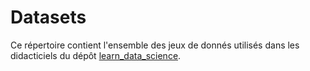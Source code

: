 # Datasets
Ce répertoire contient l'ensemble des jeux de donnés utilisés dans les didacticiels du dépôt [learn_data_science]().
